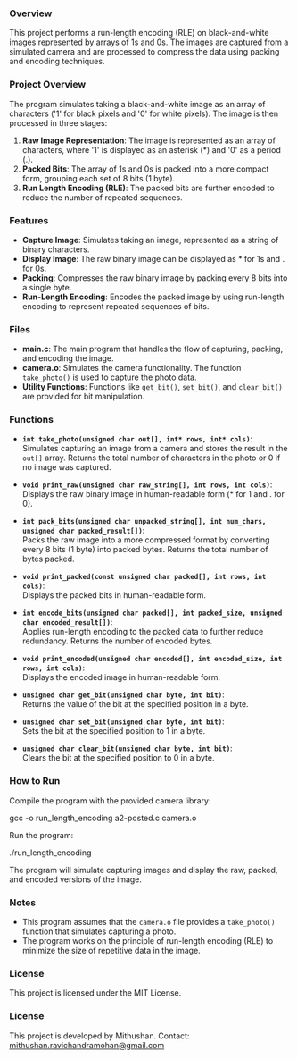 ### Overview
This project performs a run-length encoding (RLE) on black-and-white images represented by arrays of 1s and 0s. The images are captured from a simulated camera and are processed to compress the data using packing and encoding techniques.

### Project Overview
The program simulates taking a black-and-white image as an array of characters ('1' for black pixels and '0' for white pixels). The image is then processed in three stages:
1. **Raw Image Representation**: The image is represented as an array of characters, where '1' is displayed as an asterisk (*) and '0' as a period (.).
2. **Packed Bits**: The array of 1s and 0s is packed into a more compact form, grouping each set of 8 bits (1 byte).
3. **Run Length Encoding (RLE)**: The packed bits are further encoded to reduce the number of repeated sequences.

### Features
- **Capture Image**: Simulates taking an image, represented as a string of binary characters.
- **Display Image**: The raw binary image can be displayed as * for 1s and . for 0s.
- **Packing**: Compresses the raw binary image by packing every 8 bits into a single byte.
- **Run-Length Encoding**: Encodes the packed image by using run-length encoding to represent repeated sequences of bits.

### Files
- **main.c**: The main program that handles the flow of capturing, packing, and encoding the image.
- **camera.o**: Simulates the camera functionality. The function `take_photo()` is used to capture the photo data.
- **Utility Functions**: Functions like `get_bit()`, `set_bit()`, and `clear_bit()` are provided for bit manipulation.

### Functions
- **`int take_photo(unsigned char out[], int* rows, int* cols)`**:  
  Simulates capturing an image from a camera and stores the result in the `out[]` array. Returns the total number of characters in the photo or 0 if no image was captured.

- **`void print_raw(unsigned char raw_string[], int rows, int cols)`**:  
  Displays the raw binary image in human-readable form (* for 1 and . for 0).

- **`int pack_bits(unsigned char unpacked_string[], int num_chars, unsigned char packed_result[])`**:  
  Packs the raw image into a more compressed format by converting every 8 bits (1 byte) into packed bytes. Returns the total number of bytes packed.

- **`void print_packed(const unsigned char packed[], int rows, int cols)`**:  
  Displays the packed bits in human-readable form.

- **`int encode_bits(unsigned char packed[], int packed_size, unsigned char encoded_result[])`**:  
  Applies run-length encoding to the packed data to further reduce redundancy. Returns the number of encoded bytes.

- **`void print_encoded(unsigned char encoded[], int encoded_size, int rows, int cols)`**:  
  Displays the encoded image in human-readable form.

- **`unsigned char get_bit(unsigned char byte, int bit)`**:  
  Returns the value of the bit at the specified position in a byte.

- **`unsigned char set_bit(unsigned char byte, int bit)`**:  
  Sets the bit at the specified position to 1 in a byte.

- **`unsigned char clear_bit(unsigned char byte, int bit)`**:  
  Clears the bit at the specified position to 0 in a byte.

### How to Run
Compile the program with the provided camera library:

gcc -o run_length_encoding a2-posted.c camera.o


Run the program:

./run_length_encoding


The program will simulate capturing images and display the raw, packed, and encoded versions of the image.

### Notes
- This program assumes that the `camera.o` file provides a `take_photo()` function that simulates capturing a photo.
- The program works on the principle of run-length encoding (RLE) to minimize the size of repetitive data in the image.

### License
This project is licensed under the MIT License.

### License
This project is developed by Mithushan. Contact: mithushan.ravichandramohan@gmail.com
